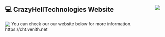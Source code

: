 ## 💻 CrazyHellTechnologies Website <img align="right" src="https://komarev.com/ghpvc/?username=CrazyHellTechnologies" /></br>
<img align="center" src="https://cht.venith.net/tenor.gif" />
You can check our our website below for more information.
https://cht.venith.net
